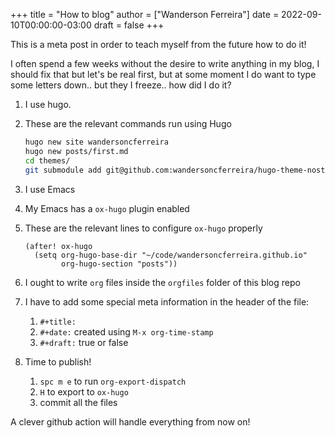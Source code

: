 +++
title = "How to blog"
author = ["Wanderson Ferreira"]
date = 2022-09-10T00:00:00-03:00
draft = false
+++

This is a meta post in order to teach myself from the future how to do it!

I often spend a few weeks without the desire to write anything in my blog, I
should fix that but let's be real first, but at some moment I do want to type
some letters down.. but they I freeze.. how did I do it?

1.  I use hugo.
2.  These are the relevant commands run using Hugo
    ```sh
    hugo new site wandersoncferreira
    hugo new posts/first.md
    cd themes/
    git submodule add git@github.com:wandersoncferreira/hugo-theme-nostyleplease.git
    ```

3.  I use Emacs
4.  My Emacs has a `ox-hugo` plugin enabled
5.  These are the relevant lines to configure `ox-hugo` properly
    ```elisp
    (after! ox-hugo
      (setq org-hugo-base-dir "~/code/wandersoncferreira.github.io"
            org-hugo-section "posts"))
    ```

6.  I ought to write `org` files inside the `orgfiles` folder of this blog repo
7.  I have to add some special meta information in the header of the file:
    1.  `#+title:`
    2.  `#+date:` created using `M-x org-time-stamp`
    3.  `#+draft:` true or false
8.  Time to publish!
    1.  `spc m e` to run `org-export-dispatch`
    2.  `H` to export to `ox-hugo`
    3.  commit all the files

A clever github action will handle everything from now on!
